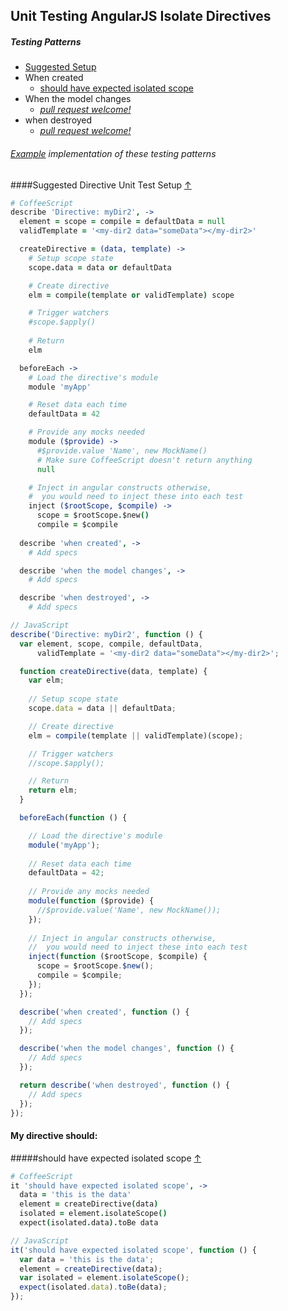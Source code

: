 ## Unit Testing AngularJS Isolate Directives

##### Testing Patterns

* [Suggested Setup](#suggested-directive-unit-test-setup-)
* When created
  * [should have expected isolated scope](#should-have-expected-isolated-scope-)
* When the model changes
  * *[pull request welcome!](../#contributing-test-patterns)*
* when destroyed
  * *[pull request welcome!](../#contributing-test-patterns)*

###### [Example](../example) implementation of these testing patterns

####Suggested Directive Unit Test Setup [&#8593;](#testing-patterns)
```CoffeeScript
# CoffeeScript
describe 'Directive: myDir2', ->
  element = scope = compile = defaultData = null
  validTemplate = '<my-dir2 data="someData"></my-dir2>'

  createDirective = (data, template) ->
    # Setup scope state
    scope.data = data or defaultData

    # Create directive
    elm = compile(template or validTemplate) scope

    # Trigger watchers
    #scope.$apply()
    
    # Return
    elm

  beforeEach ->
    # Load the directive's module
    module 'myApp'

    # Reset data each time
    defaultData = 42

    # Provide any mocks needed
    module ($provide) ->
      #$provide.value 'Name', new MockName()
      # Make sure CoffeeScript doesn't return anything
      null

    # Inject in angular constructs otherwise,
    #  you would need to inject these into each test
    inject ($rootScope, $compile) ->
      scope = $rootScope.$new()
      compile = $compile
    
  describe 'when created', ->
    # Add specs

  describe 'when the model changes', ->
    # Add specs

  describe 'when destroyed', ->
    # Add specs
```

```JavaScript
// JavaScript
describe('Directive: myDir2', function () {
  var element, scope, compile, defaultData,
      validTemplate = '<my-dir2 data="someData"></my-dir2>';

  function createDirective(data, template) {
    var elm;
    
    // Setup scope state
    scope.data = data || defaultData;

    // Create directive
    elm = compile(template || validTemplate)(scope);

    // Trigger watchers
    //scope.$apply();

    // Return
    return elm;
  }

  beforeEach(function () {

    // Load the directive's module
    module('myApp');
    
    // Reset data each time
    defaultData = 42;
    
    // Provide any mocks needed
    module(function ($provide) {
      //$provide.value('Name', new MockName());
    });
    
    // Inject in angular constructs otherwise,
    //  you would need to inject these into each test
    inject(function ($rootScope, $compile) {
      scope = $rootScope.$new();
      compile = $compile;
    });
  });

  describe('when created', function () {
    // Add specs
  });

  describe('when the model changes', function () {
    // Add specs
  });

  return describe('when destroyed', function () {
    // Add specs
  });
});
```

#### My directive should:


#####should have expected isolated scope [&#8593;](#testing-patterns)
```CoffeeScript
# CoffeeScript
it 'should have expected isolated scope', ->
  data = 'this is the data'
  element = createDirective(data)
  isolated = element.isolateScope()
  expect(isolated.data).toBe data
```

```JavaScript
// JavaScript
it('should have expected isolated scope', function () {
  var data = 'this is the data';
  element = createDirective(data);
  var isolated = element.isolateScope();
  expect(isolated.data).toBe(data);
});
```


